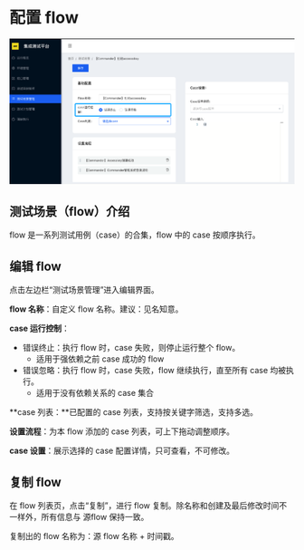 # 配置 flow

![&#x7F16;&#x8F91;&#x6D4B;&#x8BD5;&#x573A;&#x666F;](../../.gitbook/assets/image%20%2811%29.png)

## 测试场景（flow）介绍

flow 是一系列测试用例（case）的合集，flow 中的 case 按顺序执行。

## 编辑 flow

点击左边栏“测试场景管理”进入编辑界面。

**flow 名称**：自定义 flow 名称。建议：见名知意。

**case 运行控制**：

* 错误终止：执行 flow 时，case 失败，则停止运行整个 flow。
  * 适用于强依赖之前 case 成功的 flow
* 错误忽略：执行 flow 时，case 失败，flow 继续执行，直至所有 case 均被执行。
  * 适用于没有依赖关系的 case 集合

**case 列表：**已配置的 case 列表，支持按关键字筛选，支持多选。

**设置流程**：为本 flow 添加的 case 列表，可上下拖动调整顺序。

**case 设置**：展示选择的 case 配置详情，只可查看，不可修改。

## 复制 flow

在 flow 列表页，点击“复制”，进行 flow 复制。除名称和创建及最后修改时间不一样外，所有信息与 源flow 保持一致。

复制出的 flow 名称为：源 flow 名称 + 时间戳。



